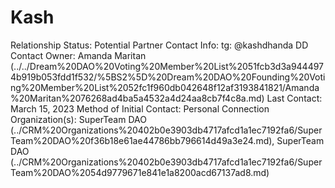 # Kash

Relationship Status: Potential Partner
Contact Info: tg: @kashdhanda
DD Contact Owner: Amanda Maritan (../../Dream%20DAO%20Voting%20Member%20List%2051fcb3d3a9444974b919b053fdd1f532/%5BS2%5D%20Dream%20DAO%20Founding%20Voting%20Member%20List%2052fc1f960db042648f12af3193841821/Amanda%20Maritan%2076268ad4ba5a4532a4d24aa8cb7f4c8a.md)
Last Contact: March 15, 2023
Method of Initial Contact: Personal Connection
Organization(s): SuperTeam DAO (../CRM%20Organizations%20402b0e3903db4717afcd1a1ec7192fa6/SuperTeam%20DAO%20f36b18e61ae44786bb796614d49a3e24.md), SuperTeam DAO (../CRM%20Organizations%20402b0e3903db4717afcd1a1ec7192fa6/SuperTeam%20DAO%2054d9779671e841e1a8200acd67137ad8.md)
